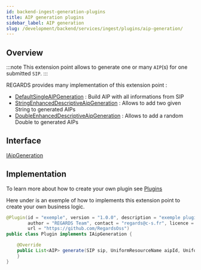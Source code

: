 ```yaml
---
id: backend-ingest-generation-plugins
title: AIP generation plugins
sidebar_label: AIP generation
slug: /development/backend/services/ingest/plugins/aip-generation/
---
```



## Overview

:::note
This extension point allows to generate one or many `AIP`(s) for one submitted `SIP`.
:::

REGARDS provides many implementation of this extension point :
 - [DefaultSingleAIPGeneration](https://github.com/RegardsOss/regards-ingest/blob/master/ingest/ingest-service/src/main/java/fr/cnes/regards/modules/ingest/service/plugin/DefaultSingleAIPGeneration.java) : Build AIP with all informations from SIP
 - [StringEnhancedDescriptiveAipGeneration](https://github.com/RegardsOss/regards-plugins/tree/master/ingest-plugins/enhanced-descriptive-aip-generation/src/main/java/fr/cnes/regards/modules/ingest/plugins) : Allows to add two given String to generated AIPs
 - [DoubleEnhancedDescriptiveAipGeneration](https://github.com/RegardsOss/regards-plugins/blob/master/ingest-plugins/enhanced-descriptive-aip-generation/src/main/java/fr/cnes/regards/modules/ingest/plugins/DoubleEnhancedDescriptiveAipGeneration.java) : Allows to add a random Double to generated AIPs


## Interface

   [IAipGeneration](https://github.com/RegardsOss/regards-ingest/blob/master/ingest/ingest-domain/src/main/java/fr/cnes/regards/modules/ingest/domain/plugin/IAipGeneration.java)

## Implementation

To learn more about how to create your own plugin see [Plugins](../../../../framework/modules/plugins/)

Here under is an exemple of how to implements this extension point to create your own business logic.

```java
@Plugin(id = "exemple", version = "1.0.0", description = "exemple plugin",
        author = "REGARDS Team", contact = "regards@c-s.fr", licence = "LGPLv3.0", owner = "CSSI",
        url = "https://github.com/RegardsOss")
public class Plugin implements IAipGeneration {

    @Override
    public List<AIP> generate(SIP sip, UniformResourceName aipId, UniformResourceName sipId, String providerId) {
    }
}
```
